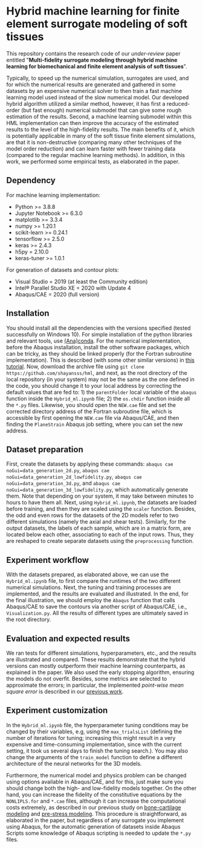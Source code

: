 # Hybrid machine learning for finite element surrogate modeling of soft tissues
This repository contains the research code of our *under-review* paper entitled "**Multi-fidelity surrogate modeling through hybrid machine learning for biomechanical and finite element analysis of soft tissues**".

Typically, to speed up the numerical simulation, surrogates are used, and for which the numerical results are generated and gathered in some datasets by an expensive numerical solver to then train a fast machine learning model used instead of the slow numerical model. Our developed hybrid algorithm utilized a similar method, however, it has first a reduced-order (but fast enough) numerical submodel that can give some rough estimation of the results. Second, a machine learning submodel within this HML implementation can then improve the accuracy of the estimated results to the level of the high-fidelity results. The main benefits of it, which is potentially applicable in many of the soft tissue finite element simulations, are that it is non-destructive (comparing many other techniques of the model order reduction) and can learn faster with fewer training data (compared to the regular machine learning methods). In addition, in this work, we performed some empirical tests, as elaborated in the paper.

## Dependency
For machine learning implementation:
- Python >= 3.8.8
- Jupyter Notebook >= 6.3.0
- matplotlib >= 3.3.4
- numpy >= 1.20.1
- scikit-learn >= 0.24.1
- tensorflow >= 2.5.0
- keras >= 2.4.3
- h5py = 2.10.0
- keras-tuner >= 1.0.1

For generation of datasets and contour plots:
- Visual Studio = 2019 (at least the Community edition)
- Intel® Parallel Studio XE = 2020 with Update 4
- Abaqus/CAE = 2020 (full version)

## Installation
You should install all the dependencies with the versions specified (tested successfully on Windows 10). For simple installation of the python libraries and relevant tools, use [(Ana)conda](https://www.anaconda.com/). For the numerical implementation, before the Abaqus installation, install the other software packages, which can be tricky, as they should be linked properly (for the Fortran subroutine implementation). This is described (with some other similar versions) in [this tutorial](http://dx.doi.org/10.13140/RG.2.2.33539.32800). Now, download the archive file using `git clone https://github.com/shayansss/hml`, and next, as the root directory of the local repository (in your system) may not be the same as the one defined in the code, you should change it to your local address by correcting the default values that are fed to: 1) the `parentFolder` local variable of the `abaqus` function inside the `Hybrid_ml.ipynb` file; 2) the `os.chdir` function inside all the `*.py` files. Likewise, you should open the `NEW.cae` file and set the corrected directory address of the Fortran subroutine file, which is accessible by first opening the `NEW.cae` file via Abaqus/CAE, and then finding the `PlaneStrain` Abaqus job setting, where you can set the new address.

## Dataset preparation
First, create the datasets by applying these commands: `abaqus cae noGui=data_generation_2d.py`, `abaqus cae noGui=data_generation_2d_lowfidelity.py`, `abaqus cae noGui=data_generation_3d.py`, and `abaqus cae noGui=data_generation_3d_lowfidelity.py`, which automatically generate them. Note that depending on your system, it may take between minutes to hours to have them all. Next, using `Hybrid_ml.ipynb`, the datasets are loaded before training, and then they are scaled using the `scaler` function. Besides, the odd and even rows for the datasets of the 2D models refer to two different simulations (namely the axial and shear tests). Similarly, for the output datasets, the labels of each sample, which are in a matrix form, are located below each other, associating to each of the input rows. Thus, they are reshaped to create separate datasets using the `preprocessing` function.

## Experiment workflow
With the datasets prepared, as elaborated above, we can use the `Hybrid_ml.ipynb` file, to first compare the runtimes of the two different numerical simulations. Next, the tuning and training processes are implemented, and the results are evaluated and illustrated. In the end, for the final illustration, we should employ the `Abaqus` function that calls Abaqus/CAE to save the contours via another script of Abaqus/CAE, i.e., `Visualization.py`. All the results of different types are ultimately saved in the root directory.

## Evaluation and expected results
We ran tests for different simulations, hyperparameters, etc., and the results are illustrated and compared. These results demonstrate that the hybrid versions can mostly outperform their machine learning counterparts, as explained in the paper. We also used the early stopping algorithm, ensuring the models do not overfit. Besides, some metrics are selected to approximate the errors; in particular, the implemented *point-wise mean square error* is described in our [previous work](https://shayansss.github.io/files/2021_11.pdf).

## Experiment customization
In the `Hybrid_ml.ipynb` file, the hyperparameter tuning conditions may be changed by their variables, e.g, using the `max_trialsList` (defining the number of iterations for tuning; increasing this might result in a very expensive and time-consuming implementation, since with the current setting, it took us several days to finish the tuning search.).  You may also change the arguments of the `train_model` function to define a different architecture of the neural networks for the 3D models.

Furthermore, the numerical model and physics problem can be changed using options available in Abaqus/CAE, and for this, just make sure you should change both the high- and low-fidelity models together. On the other hand, you can increase the fidelity of the constitutive equations by the `NONLIPLS.for` and `*.cae` files, although it can increase the computational costs extremely, as described in our previous study on [bone-cartilage modeling](https://shayansss.github.io/files/2019_09_preprint.pdf) and [pre-stress modeling](https://shayansss.github.io/files/2021_02.pdf). This procedure is straightforward, as elaborated in the paper, but regardless of any surrogate you implement using Abaqus, for the automatic generation of datasets inside Abaqus Scripts some knowledge of Abaqus scripting is needed to update the `*.py` files.
